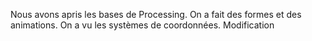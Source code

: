 Nous avons apris les bases de Processing.
On a fait des formes et des animations.
On a vu les systèmes de coordonnées.
Modification